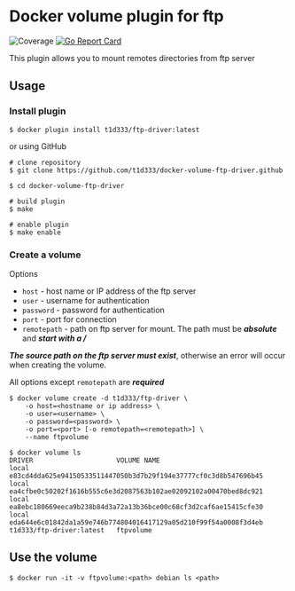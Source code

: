 # Docker volume plugin for ftp

![Coverage](https://img.shields.io/badge/Coverage-57.2%25-yellow)
[![Go Report Card](https://goreportcard.com/badge/github.com/vieux/docker-volume-sshfs)](https://goreportcard.com/report/github.com/t1d333/docker-volume-ftp-driver)

This plugin allows you to mount remotes directories from ftp server

## Usage

### Install plugin

```
$ docker plugin install t1d333/ftp-driver:latest
```

or using GitHub

```
# clone repository
$ git clone https://github.com/t1d333/docker-volume-ftp-driver.github

$ cd docker-volume-ftp-driver

# build plugin
$ make

# enable plugin
$ make enable
```

### Create a volume

Options

- `host` - host name or IP address of the ftp server
- `user` - username for authentication
- `password` - password for authentication
- `port` - port for connection
- `remotepath` - path on ftp server for mount. The path must be **_absolute_** and **_start with a /_**

**_The source path on the ftp server must exist_**, otherwise an error will occur when creating the volume.

All options except `remotepath` are **_required_**

```
$ docker volume create -d t1d333/ftp-driver \
	-o host=<hostname or ip address> \
	-o user=<username> \
	-o password=<password> \
	-o port=<port> [-o remotepath=<remotepath>] \
	--name ftpvolume

$ docker volume ls
DRIVER                     VOLUME NAME
local                      e83cd4dda625e94150533511447050b3d7b29f194e37777cf0c3d8b547696b45
local                      ea4cfbe0c50202f1616b555c6e3d2087563b102ae02092102a00470bed8dc921
local                      ea8ebc180669eeca9b238b84d3a72a13b36bce00c68cf3d2caf6ae15415cfe30
local                      eda644e6c01842da1a59e746b774804016417129a05d210f99f54a0008f3d4eb
t1d333/ftp-driver:latest   ftpvolume
```

## Use the volume

```
$ docker run -it -v ftpvolume:<path> debian ls <path>
```
